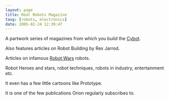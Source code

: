 ```yaml
---
layout: page
title: Real Robots Magazine
tasg: [robots, electronics]
date: 2005-02-24 12:39:47
---
```

A partwork series of magazines from which you build the [Cybot](/wiki/cybot.html "Cybot").

Also features articles on Robot Building by Rex Jarrod.

Articles on infamous [Robot Wars](/wiki/robot_wars.html "The british robot smashing TV series.") robots.

Robot Heroes and stars, robot techniques, robots in industry, entertainment etc.

It even has a few little cartoons like Prototype.

It is one of the few publications Orion regularly subscribes to.
